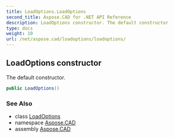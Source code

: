 ```yaml
---
title: LoadOptions.LoadOptions
second_title: Aspose.CAD for .NET API Reference
description: LoadOptions constructor. The default constructor
type: docs
weight: 10
url: /net/aspose.cad/loadoptions/loadoptions/
---
```

## LoadOptions constructor

The default constructor.

```csharp
public LoadOptions()
```

### See Also

* class [LoadOptions](../)
* namespace [Aspose.CAD](../../loadoptions/)
* assembly [Aspose.CAD](../../../)



